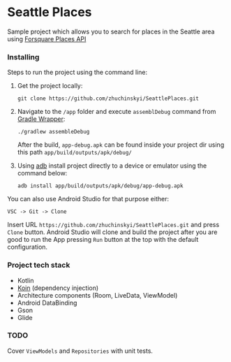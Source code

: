 # Seattle Places

Sample project which allows you to search for places in the Seattle area using [Forsquare Places API](https://developer.foursquare.com/places-api)

### Installing
Steps to run the project using the command line:
1. Get the project locally:
    ```
    git clone https://github.com/zhuchinskyi/SeattlePlaces.git
    ```
2. Navigate to the `/app` folder and execute `assemblDebug` command from [Gradle Wrapper](https://docs.gradle.org/current/userguide/gradle_wrapper.html):
    ```
    ./gradlew assembleDebug
    ```
    After the build, `app-debug.apk` can be found inside your project dir using this path `app/build/outputs/apk/debug/`

4. Using [adb](https://developer.android.com/studio/command-line/adb) install project directly to a device or emulator using the command below:
    ```
    adb install app/build/outputs/apk/debug/app-debug.apk
    ```

You can also use Android Studio for that purpose either:
```
VSC -> Git -> Clone
```
Insert URL `https://github.com/zhuchinskyi/SeattlePlaces.git` and press `Clone` button. Android Studio will clone and build the project after you are good to run the App pressing `Run` button at the top with the default configuration.

### Project tech stack

* Kotlin
* [Koin](https://insert-koin.io/) (dependency injection)
* Architecture components (Room, LiveData, ViewModel)
* Android DataBinding
* Gson
* Glide


### TODO
Cover `ViewModels` and `Repositories` with unit tests.